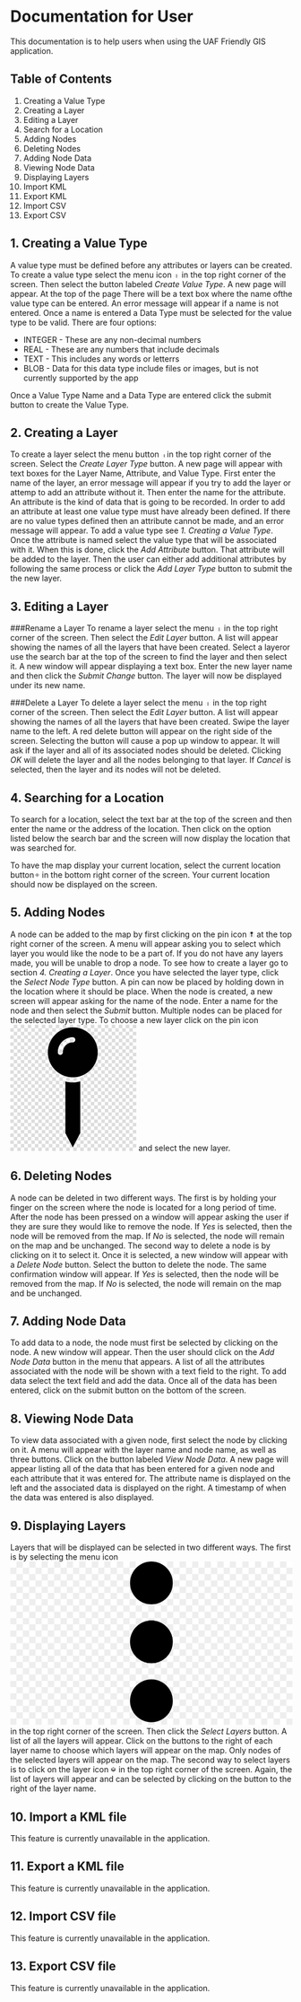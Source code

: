 
# Documentation for User

This documentation is to help users when using the UAF Friendly GIS application.

## Table of Contents

1. Creating a Value Type
2. Creating a Layer
3. Editing a Layer
4. Search for a Location
5. Adding Nodes
6. Deleting Nodes
7. Adding Node Data
8. Viewing Node Data
9. Displaying Layers
10. Import KML
11. Export KML
12. Import CSV
13. Export CSV 


## 1. Creating a Value Type

A value type must be defined before any attributes or layers can be created. To create a value type select the menu icon <img src="Images/menuIcon.png" width = "10" width = "10"> in the top right corner of the screen. Then select the button labeled *Create Value Type*. A new page will appear. At the top of the page There will be a text box where the name ofthe value type can be entered. An error message will appear if a name is not entered. Once a name is entered a Data Type must be selected for the value type to be valid.
There are four options:
		
- INTEGER - These are any non-decimal numbers
- REAL - These are any numbers that include decimals
- TEXT - This includes any words or letterrs
- BLOB - Data for this data type include files or images, but is not currently supported by the app

Once a Value Type Name and a Data Type are entered click the submit button to create the Value Type.


## 2. Creating a Layer
	
To create a layer select the menu button <img src="Images/menuIcon.png" width = "10">in the top right corner of the screen. Select the *Create Layer Type* button. A new page will appear with text boxes for the Layer Name, Attribute, and Value Type. First enter the name of the layer, an error message will appear if you try to add the layer or attemp to add an attribute without it. Then enter the name for the attribute. An attribute is the kind of data that is going to be recorded. In order to add an attribute at least one value type must have already been defined. If there are no value types defined then an attribute cannot be made, and an error message will appear. To add a value type see *1. Creating a Value Type*. Once the attribute is named select the value type that will be associated with it. When this is done, click the *Add Attribute* button. That attribute will be added to the layer. Then the user can either add additional attributes by following the same process or click the *Add Layer Type* button to submit the the new layer.


## 3. Editing a Layer
	
###Rename a Layer
To rename a layer select the menu <img src="Images/menuIcon.png" width = "10"> in the top right corner of the screen. Then select the *Edit Layer* button. A list will appear showing the names of all the layers that have been created. Select a layeror use the search bar at the top of the screen to find the layer and then select it. A new window will appear displaying a text box. Enter the new layer name and then click the *Submit Change* button. The layer will now be displayed under its new name.

###Delete a Layer
To delete a layer select the menu <img src="Images/menuIcon.png" width = "10"> in the top right corner of the screen. Then select the *Edit Layer* button. A list will appear showing the names of all the layers that have been created. Swipe the layer name to the left. A red delete button will appear on the right side of the screen. Selecting the button will cause a pop up window to appear. It will ask if the layer and all of its associated nodes should be deleted. Clicking *OK* will delete the layer and all the nodes belonging to that layer. If *Cancel* is selected, then the layer and its nodes will not be deleted.


## 4. Searching for a Location
To search for a location, select the text bar at the top of the screen and then enter the name or the address of the location. Then click on the option listed below the search bar and the screen will now display the location that was searched for.

To have the map display your current location, select the current location button<img src="Images/locationIcon.png" width = "10"> in the bottom right corner of the screen. Your current location should now be displayed on the screen.


## 5. Adding Nodes
	
A node can be added to the map by first clicking on the pin icon <img src="Images/pinIcon.png" width = "10"> at the top right corner of the screen. A menu will appear asking you to select which layer you would like the node to be a part of. If you do not have any layers made, you will be unable to drop a node. To see how to create a layer go to section *4. Creating a Layer*. Once you have selected the layer type, click the *Select Node Type* button. A pin can now be placed by holding down in the location where it should be place. When the node is created, a new screen will appear asking for the name of the node. Enter a name for the node and then select the *Submit* button. Multiple nodes can be placed for the selected layer type. To choose a new layer click on the pin icon<img src="Images/pinIcon.png"> and select the new layer.


## 6. Deleting Nodes
A node can be deleted in two different ways. The first is by holding your finger on the screen where the node is located for a long period of time. After the node has been pressed on a window will appear asking the user if they are sure they would like to remove the node. If *Yes* is selected, then the node will be removed from the map. If *No* is selected, the node will remain on the map and be unchanged. The second way to delete a node is by clicking on it to select it. Once it is selected, a new window will appear with a *Delete Node* button. Select the button to delete the node. The same confirmation window will appear. If *Yes* is selected, then the node will be removed from the map. If *No* is selected, the node will remain on the map and be unchanged.


## 7. Adding Node Data
To add data to a node, the node must first be selected by clicking on the node. A new window will appear. Then the user should click on the *Add Node Data* button in the menu that appears. A list of all the attributes associated with the node will be shown with a text field to the right. To add data select the text field and add the data. Once all of the data has been entered, click on the submit button on the bottom of the screen. 


## 8. Viewing Node Data
To view data associated with a given node, first select the node by clicking on it. A menu will appear with the layer name and node name, as well as three buttons. Click on the button labeled *View Node Data*. A new page will appear listing all of the data that has been entered for a given node and each attribute that it was entered for. The attribute name is displayed on the left and the associated data is displayed on the right. A timestamp of when the data was entered is also displayed.


## 9. Displaying Layers
Layers that will be displayed can be selected in two different ways. The first is by selecting the menu icon <img src="Images/menuIcon.png">in the top right corner of the screen. Then click the *Select Layers* button. A list of all the layers will appear. Click on the buttons to the right of each layer name to choose which layers will appear on the map. Only nodes of the selected layers will appear on the map. The second way to select layers is to click on the layer icon <img src="Images/layerIcon.png" width = "10"> in the top right corner of the screen. Again, the list of layers will appear and can be selected by clicking on the button to the right of the layer name.


## 10. Import a KML file
	
This feature is currently unavailable in the application.

## 11. Export a KML file

This feature is currently unavailable in the application.

## 12. Import CSV file

This feature is currently unavailable in the application.
	
## 13. Export CSV file
	
This feature is currently unavailable in the application.

